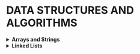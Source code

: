 # DATA STRUCTURES AND ALGORITHMS

<details>
    <summary><strong>Arrays and Strings</strong></summary>
    <ul>
        <li><a href="/Array & Strings/">Basic Operations</a></li>
            <ul>
                <li><a href="/Array & Strings/Traversal.js">Traversal</a></li>
            </ul>
            <ul>
                <li><a href="/Array & Strings/Fetch.js">Fetch Value at specific index or position</a></li>
            </ul>
            <ul>
                <li><a href="/Array & Strings/Insertion & Deletion/">Insertion and Deletion</a></li>
                <ul>
                    <li><a href="/Array & Strings/Insertion & Deletion/InsertionStart.js">At Start</a></li>
                    <li><a href="/Array & Strings/Insertion & Deletion/InsertionIndex.js">At specific index or position</a></li>
                    <li><a href="/Array & Strings/Insertion & Deletion/InsertionEnd.js">At End</a></li>
                </ul>
            </ul>
    </ul>
</details>

<details>
    <summary><strong>Linked Lists</strong></summary>
    <ul>
        <li><a href="/Linked List/">Basic Operations</a></li>
            <ul>
                <li><a href="/Linked List/Traversal.js">Traversal</a></li>
            </ul>
            <ul>
                <li><a href="/Linked List/Fetch.js">Fetch Value at specific index or position</a></li>
            </ul>
            <ul>
                <li><a href="/Linked List/Insertion & Deletion/">Insertion and Deletion</a></li>
                <ul>
                    <li><a href="/Linked List/Insertion & Deletion/InsertionStart.js">At Start</a></li>
                    <li><a href="/Linked List/Insertion & Deletion/InsertionIndex.js">At specific index or position</a></li>
                    <li><a href="/Linked List/Insertion & Deletion/InsertionEnd.js">At End</a></li>
                </ul>
            </ul>
    </ul>
</details>